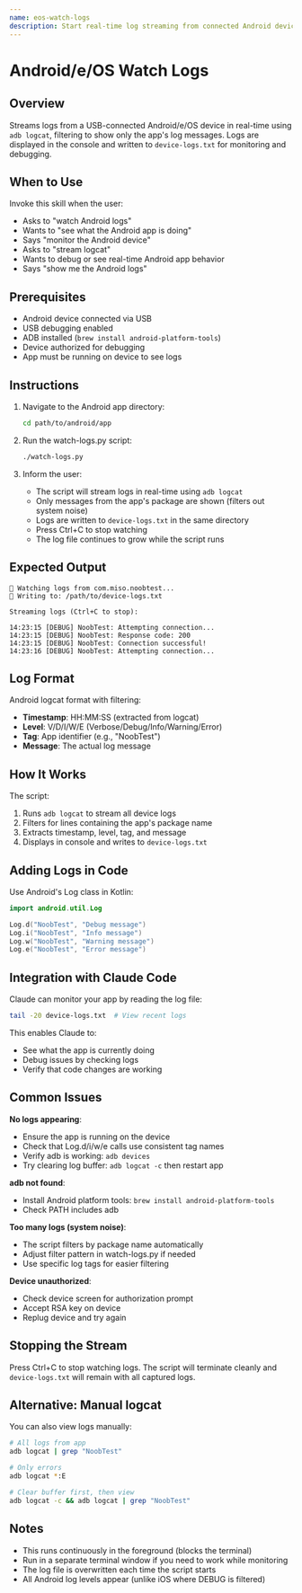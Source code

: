 ```yaml
---
name: eos-watch-logs
description: Start real-time log streaming from connected Android device using adb logcat. Shows only app's log messages. Use when monitoring app behavior, debugging, or viewing Android logs.
---
```


# Android/e/OS Watch Logs

## Overview

Streams logs from a USB-connected Android/e/OS device in real-time using `adb logcat`, filtering to show only the app's log messages. Logs are displayed in the console and written to `device-logs.txt` for monitoring and debugging.

## When to Use

Invoke this skill when the user:
- Asks to "watch Android logs"
- Wants to "see what the Android app is doing"
- Says "monitor the Android device"
- Asks to "stream logcat"
- Wants to debug or see real-time Android app behavior
- Says "show me the Android logs"

## Prerequisites

- Android device connected via USB
- USB debugging enabled
- ADB installed (`brew install android-platform-tools`)
- Device authorized for debugging
- App must be running on device to see logs

## Instructions

1. Navigate to the Android app directory:
   ```bash
   cd path/to/android/app
   ```

2. Run the watch-logs.py script:
   ```bash
   ./watch-logs.py
   ```

3. Inform the user:
   - The script will stream logs in real-time using `adb logcat`
   - Only messages from the app's package are shown (filters out system noise)
   - Logs are written to `device-logs.txt` in the same directory
   - Press Ctrl+C to stop watching
   - The log file continues to grow while the script runs

## Expected Output

```
📱 Watching logs from com.miso.noobtest...
📝 Writing to: /path/to/device-logs.txt

Streaming logs (Ctrl+C to stop):

14:23:15 [DEBUG] NoobTest: Attempting connection...
14:23:15 [DEBUG] NoobTest: Response code: 200
14:23:15 [DEBUG] NoobTest: Connection successful!
14:23:16 [DEBUG] NoobTest: Attempting connection...
```

## Log Format

Android logcat format with filtering:
- **Timestamp**: HH:MM:SS (extracted from logcat)
- **Level**: V/D/I/W/E (Verbose/Debug/Info/Warning/Error)
- **Tag**: App identifier (e.g., "NoobTest")
- **Message**: The actual log message

## How It Works

The script:
1. Runs `adb logcat` to stream all device logs
2. Filters for lines containing the app's package name
3. Extracts timestamp, level, tag, and message
4. Displays in console and writes to `device-logs.txt`

## Adding Logs in Code

Use Android's Log class in Kotlin:
```kotlin
import android.util.Log

Log.d("NoobTest", "Debug message")
Log.i("NoobTest", "Info message")
Log.w("NoobTest", "Warning message")
Log.e("NoobTest", "Error message")
```

## Integration with Claude Code

Claude can monitor your app by reading the log file:
```bash
tail -20 device-logs.txt  # View recent logs
```

This enables Claude to:
- See what the app is currently doing
- Debug issues by checking logs
- Verify that code changes are working

## Common Issues

**No logs appearing**:
- Ensure the app is running on the device
- Check that Log.d/i/w/e calls use consistent tag names
- Verify adb is working: `adb devices`
- Try clearing log buffer: `adb logcat -c` then restart app

**adb not found**:
- Install Android platform tools: `brew install android-platform-tools`
- Check PATH includes adb

**Too many logs (system noise)**:
- The script filters by package name automatically
- Adjust filter pattern in watch-logs.py if needed
- Use specific log tags for easier filtering

**Device unauthorized**:
- Check device screen for authorization prompt
- Accept RSA key on device
- Replug device and try again

## Stopping the Stream

Press Ctrl+C to stop watching logs. The script will terminate cleanly and `device-logs.txt` will remain with all captured logs.

## Alternative: Manual logcat

You can also view logs manually:
```bash
# All logs from app
adb logcat | grep "NoobTest"

# Only errors
adb logcat *:E

# Clear buffer first, then view
adb logcat -c && adb logcat | grep "NoobTest"
```

## Notes

- This runs continuously in the foreground (blocks the terminal)
- Run in a separate terminal window if you need to work while monitoring
- The log file is overwritten each time the script starts
- All Android log levels appear (unlike iOS where DEBUG is filtered)

